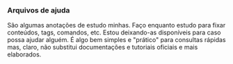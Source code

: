 ### Arquivos de ajuda

São algumas anotações de estudo minhas. 
Faço enquanto estudo para fixar conteúdos, tags, comandos, etc.
Estou deixando-as disponíveis para caso possa ajudar alguém. 
É algo bem simples e "prático" para consultas rápidas mas, claro, não substitui documentações e tutoriais oficiais e mais elaborados.
